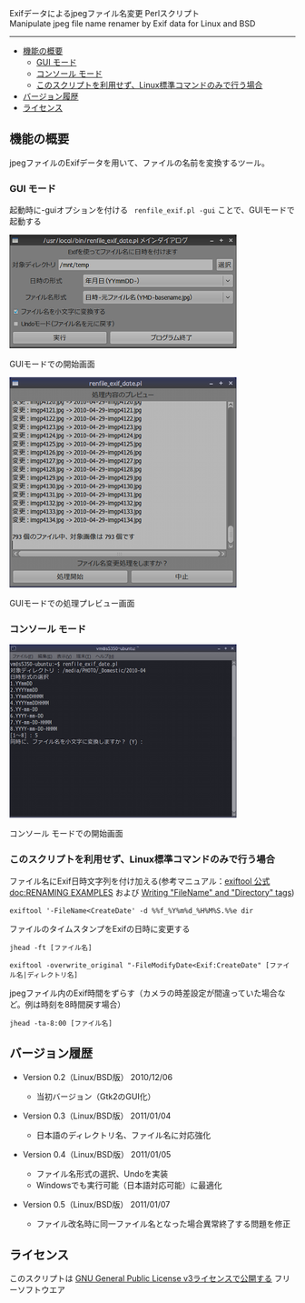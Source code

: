 Exifデータによるjpegファイル名変更 Perlスクリプト<br/>
Manipulate jpeg file name renamer by Exif data   for Linux and BSD

---

- [機能の概要](#機能の概要)
  - [GUI モード](#gui-モード)
  - [コンソール モード](#コンソール-モード)
  - [このスクリプトを利用せず、Linux標準コマンドのみで行う場合](#このスクリプトを利用せずlinux標準コマンドのみで行う場合)
- [バージョン履歴](#バージョン履歴)
- [ライセンス](#ライセンス)


## 機能の概要

jpegファイルのExifデータを用いて、ファイルの名前を変換するツール。

### GUI モード

起動時に-guiオプションを付ける ```  renfile_exif.pl -gui ``` ことで、GUIモードで起動する

![ GUIモードでの開始画面 ](readme_pics/renfile_exif_date_01.png)

GUIモードでの開始画面


![ GUIモードでの処理プレビュー画面 ](readme_pics/renfile_exif_date_02.png)

GUIモードでの処理プレビュー画面

### コンソール モード

![ コンソール モードでの開始画面 ](readme_pics/renfile_exif_date_03.png)

コンソール モードでの開始画面

### このスクリプトを利用せず、Linux標準コマンドのみで行う場合

ファイル名にExif日時文字列を付け加える(参考マニュアル：[exiftool 公式doc:RENAMING EXAMPLES](https://exiftool.org/exiftool_pod.html#RENAMING-EXAMPLES) および  [Writing "FileName" and "Directory" tags](https://exiftool.org/filename.html))

```
exiftool '-FileName<CreateDate' -d %%f_%Y%m%d_%H%M%S.%%e dir
```

ファイルのタイムスタンプをExifの日時に変更する

```
jhead -ft [ファイル名]
```
```
exiftool -overwrite_original "-FileModifyDate<Exif:CreateDate" [ファイル名|ディレクトリ名]
```

jpegファイル内のExif時間をずらす（カメラの時差設定が間違っていた場合など。例は時刻を8時間戻す場合）

```
jhead -ta-8:00 [ファイル名]
```

## バージョン履歴

- Version 0.2（Linux/BSD版） 2010/12/06

    - 当初バージョン（Gtk2のGUI化） 

- Version 0.3（Linux/BSD版） 2011/01/04

    - 日本語のディレクトリ名、ファイル名に対応強化 

- Version 0.4（Linux/BSD版） 2011/01/05

    - ファイル名形式の選択、Undoを実装 
    - Windowsでも実行可能（日本語対応可能）に最適化 

- Version 0.5（Linux/BSD版） 2011/01/07

    - ファイル改名時に同一ファイル名となった場合異常終了する問題を修正 

## ライセンス

このスクリプトは [GNU General Public License v3ライセンスで公開する](https://gpl.mhatta.org/gpl.ja.html) フリーソフトウエア

